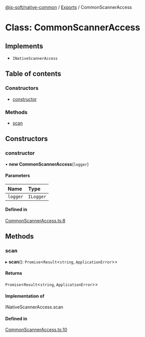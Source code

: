 [@js-soft/native-common](../README.md) / [Exports](../modules.md) / CommonScannerAccess

# Class: CommonScannerAccess

## Implements

-   `INativeScannerAccess`

## Table of contents

### Constructors

-   [constructor](CommonScannerAccess.md#constructor)

### Methods

-   [scan](CommonScannerAccess.md#scan)

## Constructors

### constructor

• **new CommonScannerAccess**(`logger`)

#### Parameters

| Name     | Type      |
| :------- | :-------- |
| `logger` | `ILogger` |

#### Defined in

[CommonScannerAccess.ts:8](https://github.com/js-soft/ts-native-access/blob/68cf98a/packages/common/src/CommonScannerAccess.ts#L8)

## Methods

### scan

▸ **scan**(): `Promise`<`Result`<`string`, `ApplicationError`\>\>

#### Returns

`Promise`<`Result`<`string`, `ApplicationError`\>\>

#### Implementation of

INativeScannerAccess.scan

#### Defined in

[CommonScannerAccess.ts:10](https://github.com/js-soft/ts-native-access/blob/68cf98a/packages/common/src/CommonScannerAccess.ts#L10)
